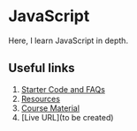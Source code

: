 # JavaScript

Here, I learn JavaScript in depth.

## Useful links

1. [Starter Code and FAQs](https://github.com/jonasschmedtmann/complete-javascript-course)
2. [Resources](https://codingheroes.io/resources/)
3. [Course Material](https://github.com/fullstack-storyteller/JavaScript/tree/main/Course%20Material)
4. [Live URL](to be created)

